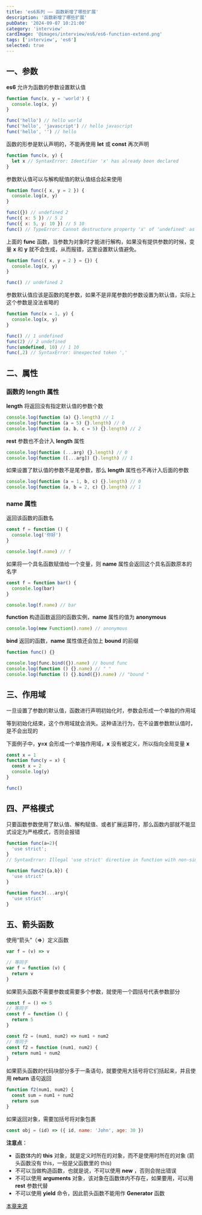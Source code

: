 ```yaml
---
title: 'es6系列 —— 函数新增了哪些扩展'
description: '函数新增了哪些扩展'
pubDate: '2024-09-07 10:21:00'
category: 'interview'
cardImage: '@images/interview/es6/es6-function-extend.png'
tags: ['interview', 'es6']
selected: true
---
```


## 一、参数

**es6** 允许为函数的参数设置默认值

```js
function func(x, y = 'world') {
  console.log(x, y)
}

func('hello') // hello world
func('hello', 'javascript') // hello javascript
func('hello', '') // hello
```

函数的形参是默认声明的，不能再使用 **let** 或 **const** 再次声明

```js
function func(x, y) {
  let x // SyntaxError: Identifier 'x' has already been declared
}
```

参数默认值可以与解构赋值的默认值结合起来使用

```js
function func({ x, y = 2 }) {
  console.log(x, y)
}

func({}) // undefined 2
func({ x: 5 }) // 5 2
func({ x: 5, y: 10 }) // 5 10
func() // TypeError: Cannot destructure property 'x' of 'undefined' as it is undefined.
```

上面的 **func** 函数，当参数为对象时才能进行解构，如果没有提供参数的时候，变量 **x** 和 **y** 就不会生成，从而报错，这里设置默认值避免。

```js
function func({ x, y = 2 } = {}) {
  console.log(x, y)
}

func() // undefined 2
```

参数默认值应该是函数的尾参数，如果不是非尾参数的参数设置为默认值，实际上这个参数是没法省略的

```js
function func(x = 1, y) {
  console.log(x, y)
}

func() // 1 undefined
func(2) // 2 undefined
func(undefined, 10) // 1 10
func(,2) // SyntaxError: Unexpected token ','
```

## 二、属性

### 函数的 length 属性

**length** 将返回没有指定默认值的参数个数

```js
console.log(function (a) {}.length) // 1
console.log(function (a = 5) {}.length) // 0
console.log(function (a, b, c = 5) {}.length) // 2
```

**rest** 参数也不会计入 **length** 属性

```js
console.log(function (...arg) {}.length) // 0
console.log(function ([...arg]) {}.length) // 1
```

如果设置了默认值的参数不是尾参数，那么 **length** 属性也不再计入后面的参数

```js
console.log(function (a = 1, b, c) {}.length) // 0
console.log(function (a, b = 2, c) {}.length) // 1
```

### name 属性

返回该函数的函数名

```js
const f = function () {
  console.log('你好')
}

console.log(f.name) // f
```

如果将一个具名函数赋值给一个变量，则 **name** 属性会返回这个具名函数原本的名字

```js
const f = function bar() {
  console.log(bar)
}

console.log(f.name) // bar
```

**function** 构造函数返回的函数实例，**name** 属性的值为 **anonymous**

```js
console.log(new Function().name) // anonymous
```

**bind** 返回的函数，**name** 属性值还会加上 **bound** 的前缀

```js
function func() {}

console.log(func.bind({}).name) // bound func
console.log(function () {}.name) // " "
console.log(function () {}.bind({}).name) // "bound "
```

## 三、作用域

一旦设置了参数的默认值，函数进行声明初始化时，参数会形成一个单独的作用域

等到初始化结束，这个作用域就会消失。这种语法行为，在不设置参数默认值时，是不会出现的

下面例子中，**y=x** 会形成一个单独作用域，**x** 没有被定义，所以指向全局变量 **x**

```js
const x = 1
function func(y = x) {
  const x = 2
  console.log(y)
}

func()
```

## 四、严格模式

只要函数参数使用了默认值、解构赋值、或者扩展运算符，那么函数内部就不能显式设定为严格模式，否则会报错

```js
function func(a=2){
  'use strict';
}
// SyntaxError: Illegal 'use strict' directive in function with non-simple parameter list

function func2({a,b}) {
  'use strict'
}

function func3(...arg){
  'use strict'
}
```

## 五、箭头函数

使用“箭头”（**=>**）定义函数

```js
var f = (v) => v

// 等同于
var f = function (v) {
  return v
}
```

如果箭头函数不需要参数或需要多个参数，就使用一个圆括号代表参数部分

```js
const f = () => 5
// 等同于
const f = function () {
  return 5
}

const f2 = (num1, num2) => num1 + num2
// 等同于
const f2 = function (num1, num2) {
  return num1 + num2
}
```

如果箭头函数的代码块部分多于一条语句，就要使用大括号将它们括起来，并且使用 **return** 语句返回

```js
function f2(num1, num2) {
  const sum = num1 + num2
  return sum
}
```

如果返回对象，需要加括号将对象包裹

```js
const obj = (id) => ({ id, name: 'John', age: 30 })
```

**注意点**：

- 函数体内的 **this** 对象，就是定义时所在的对象，而不是使用时所在的对象 (箭头函数没有 this，一般是父函数里的 this)
- 不可以当做构造函数，也就是说，不可以使用 **new** ，否则会抛出错误
- 不可以使用 **arguments** 对象，该对象在函数体内不存在，如果要用，可以用 **rest** 参数代替
- 不可以使用 **yield** 命令，因此箭头函数不能用作 **Generator** 函数

[本章来源](https://vue3js.cn/interview/es6/function.html)
